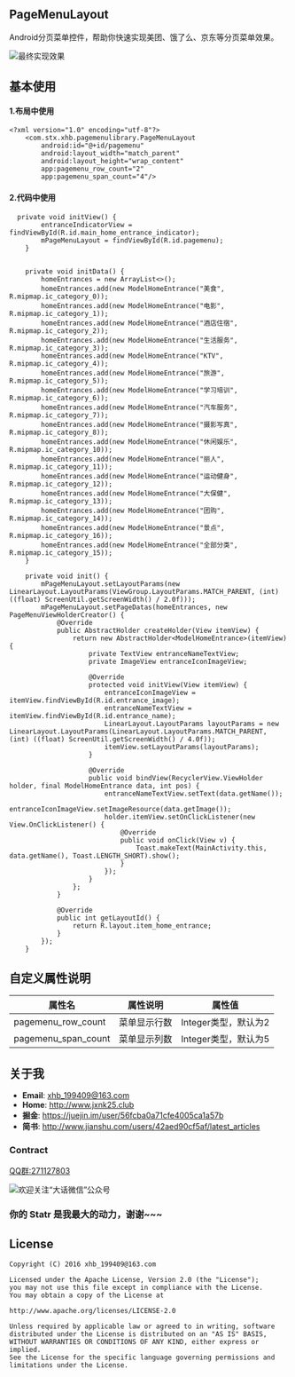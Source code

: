 ## PageMenuLayout
Android分页菜单控件，帮助你快速实现美团、饿了么、京东等分页菜单效果。

![最终实现效果](http://upload-images.jianshu.io/upload_images/1956769-e357d3d1f829a1a9.gif?imageMogr2/auto-orient/strip)


## 基本使用

#### 1.布局中使用
```
<?xml version="1.0" encoding="utf-8"?>
    <com.stx.xhb.pagemenulibrary.PageMenuLayout
        android:id="@+id/pagemenu"
        android:layout_width="match_parent"
        android:layout_height="wrap_content"
        app:pagemenu_row_count="2"
        app:pagemenu_span_count="4"/>

```
#### 2.代码中使用
```
  private void initView() {
        entranceIndicatorView = findViewById(R.id.main_home_entrance_indicator);
        mPageMenuLayout = findViewById(R.id.pagemenu);
    }


    private void initData() {
        homeEntrances = new ArrayList<>();
        homeEntrances.add(new ModelHomeEntrance("美食", R.mipmap.ic_category_0));
        homeEntrances.add(new ModelHomeEntrance("电影", R.mipmap.ic_category_1));
        homeEntrances.add(new ModelHomeEntrance("酒店住宿", R.mipmap.ic_category_2));
        homeEntrances.add(new ModelHomeEntrance("生活服务", R.mipmap.ic_category_3));
        homeEntrances.add(new ModelHomeEntrance("KTV", R.mipmap.ic_category_4));
        homeEntrances.add(new ModelHomeEntrance("旅游", R.mipmap.ic_category_5));
        homeEntrances.add(new ModelHomeEntrance("学习培训", R.mipmap.ic_category_6));
        homeEntrances.add(new ModelHomeEntrance("汽车服务", R.mipmap.ic_category_7));
        homeEntrances.add(new ModelHomeEntrance("摄影写真", R.mipmap.ic_category_8));
        homeEntrances.add(new ModelHomeEntrance("休闲娱乐", R.mipmap.ic_category_10));
        homeEntrances.add(new ModelHomeEntrance("丽人", R.mipmap.ic_category_11));
        homeEntrances.add(new ModelHomeEntrance("运动健身", R.mipmap.ic_category_12));
        homeEntrances.add(new ModelHomeEntrance("大保健", R.mipmap.ic_category_13));
        homeEntrances.add(new ModelHomeEntrance("团购", R.mipmap.ic_category_14));
        homeEntrances.add(new ModelHomeEntrance("景点", R.mipmap.ic_category_16));
        homeEntrances.add(new ModelHomeEntrance("全部分类", R.mipmap.ic_category_15));
    }

    private void init() {
        mPageMenuLayout.setLayoutParams(new LinearLayout.LayoutParams(ViewGroup.LayoutParams.MATCH_PARENT, (int) ((float) ScreenUtil.getScreenWidth() / 2.0f)));
        mPageMenuLayout.setPageDatas(homeEntrances, new PageMenuViewHolderCreator() {
            @Override
            public AbstractHolder createHolder(View itemView) {
                return new AbstractHolder<ModelHomeEntrance>(itemView) {
                    private TextView entranceNameTextView;
                    private ImageView entranceIconImageView;

                    @Override
                    protected void initView(View itemView) {
                        entranceIconImageView = itemView.findViewById(R.id.entrance_image);
                        entranceNameTextView = itemView.findViewById(R.id.entrance_name);
                        LinearLayout.LayoutParams layoutParams = new LinearLayout.LayoutParams(LinearLayout.LayoutParams.MATCH_PARENT, (int) ((float) ScreenUtil.getScreenWidth() / 4.0f));
                        itemView.setLayoutParams(layoutParams);
                    }

                    @Override
                    public void bindView(RecyclerView.ViewHolder holder, final ModelHomeEntrance data, int pos) {
                        entranceNameTextView.setText(data.getName());
                        entranceIconImageView.setImageResource(data.getImage());
                        holder.itemView.setOnClickListener(new View.OnClickListener() {
                            @Override
                            public void onClick(View v) {
                                Toast.makeText(MainActivity.this, data.getName(), Toast.LENGTH_SHORT).show();
                            }
                        });
                    }
                };
            }

            @Override
            public int getLayoutId() {
                return R.layout.item_home_entrance;
            }
        });
    }
```

## 自定义属性说明

| 属性名 | 属性说明 | 属性值 | 
| ------------ | ------------- | ------------ |
| pagemenu_row_count| 菜单显示行数 | Integer类型，默认为2 |
| pagemenu_span_count| 菜单显示列数 | Integer类型，默认为5|


## 关于我

* **Email**: <xhb_199409@163.com>
* **Home**: <http://www.jxnk25.club>
* **掘金**: <https://juejin.im/user/56fcba0a71cfe4005ca1a57b>
* **简书**: <http://www.jianshu.com/users/42aed90cf5af/latest_articles>

### Contract

[QQ群:271127803](http://qm.qq.com/cgi-bin/qm/qr?k=cM-ytK5bbZZZ4v7S1fMrTDzkjlFT0C9K)

![欢迎关注“大话微信”公众号](http://upload-images.jianshu.io/upload_images/1956769-2f49dcb0dc5195b6.png?imageMogr2/auto-orient/strip%7CimageView2/2/w/400)


### 你的 Statr 是我最大的动力，谢谢~~~


License
--
    Copyright (C) 2016 xhb_199409@163.com

    Licensed under the Apache License, Version 2.0 (the "License");
    you may not use this file except in compliance with the License.
    You may obtain a copy of the License at

    http://www.apache.org/licenses/LICENSE-2.0

    Unless required by applicable law or agreed to in writing, software
    distributed under the License is distributed on an "AS IS" BASIS,
    WITHOUT WARRANTIES OR CONDITIONS OF ANY KIND, either express or implied.
    See the License for the specific language governing permissions and
    limitations under the License.


